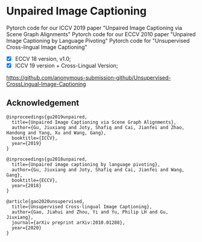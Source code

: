 # Unpaired Image Captioning

Pytorch code for our ICCV 2019 paper "Unpaired Image Captioning via Scene Graph Alignments"
Pytorch code for our ECCV 2010 paper "Unpaired Image Captioning by Language Pivoting"
Pytorch code for "Unsupervised Cross-lingual Image Captioning"

- [x] ECCV 18 version, v1.0;
- [x] ICCV 19 version + Cross-Lingual Version;

https://github.com/anonymous-submission-github/Unsupervised-CrossLingual-Image-Captioning

## Acknowledgement
```
@inproceedings{gu2019unpaired,
  title={Unpaired Image Captioning via Scene Graph Alignments},
  author={Gu, Jiuxiang and Joty, Shafiq and Cai, Jianfei and Zhao, Handong and Yang, Xu and Wang, Gang},
  booktitle={ICCV},
  year={2019}
}

@inproceedings{gu2018unpaired,
  title={Unpaired image captioning by language pivoting},
  author={Gu, Jiuxiang and Joty, Shafiq and Cai, Jianfei and Wang, Gang},
  booktitle={ECCV},
  year={2018}
}

@article{gao2020unsupervised,
  title={Unsupervised Cross-lingual Image Captioning},
  author={Gao, Jiahui and Zhou, Yi and Yu, Philip LH and Gu, Jiuxiang},
  journal={arXiv preprint arXiv:2010.01288},
  year={2020}
}
```
